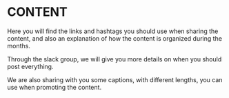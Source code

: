 # CONTENT

Here you will find the links and hashtags you should use when sharing the content, and also an explanation of how the content is organized during the months.

Through the slack group, we will give you more details on when you should post everything.

We are also sharing with you some captions, with different lengths, you can use when promoting the content.

